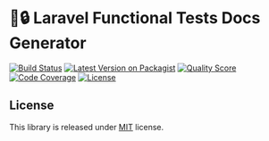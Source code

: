 # 💎🔒 Laravel Functional Tests Docs Generator

[![Build Status](https://scrutinizer-ci.com/g/Rodenastyle/laravel-testdoc/badges/build.png?b=master)](https://scrutinizer-ci.com/g/Rodenastyle/laravel-testdoc/build-status/master)
[![Latest Version on Packagist](https://img.shields.io/packagist/v/rodenastyle/laravel-testdoc.svg?style=flat-square)](https://packagist.org/packages/rodenastyle/laravel-testdoc)
[![Quality Score](https://img.shields.io/scrutinizer/g/rodenastyle/laravel-testdoc.svg?style=flat-square)](https://scrutinizer-ci.com/g/Rodenastyle/laravel-testdoc/?branch=master)
[![Code Coverage](https://scrutinizer-ci.com/g/Rodenastyle/laravel-testdoc/badges/coverage.png?b=master)](https://scrutinizer-ci.com/g/Rodenastyle/laravel-testdoc/?branch=master)
[![License](https://img.shields.io/packagist/l/Rodenastyle/laravel-testdoc.svg)](https://packagist.org/packages/Rodenastyle/laravel-testdoc)

## License
This library is released under [MIT](http://www.tldrlegal.com/license/mit-license) license.